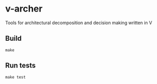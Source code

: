 # v-archer

Tools for architectural decomposition and decision making written in V

## Build

```shell
make
```

## Run tests

```shell
make test
```
